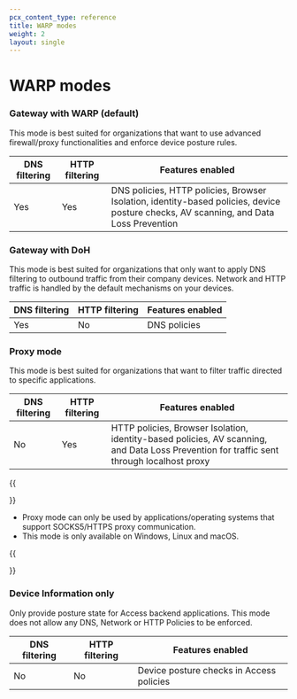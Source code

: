 ```yaml
---
pcx_content_type: reference
title: WARP modes
weight: 2
layout: single
---
```


# WARP modes

### Gateway with WARP (default)

This mode is best suited for organizations that want to use advanced firewall/proxy functionalities and enforce device posture rules.

| DNS filtering | HTTP filtering | Features enabled |
| ------------- | -------------- | ---------------- |
| Yes | Yes | DNS policies, HTTP policies, Browser Isolation, identity-based policies, device posture checks, AV scanning, and Data Loss Prevention |

### Gateway with DoH

This mode is best suited for organizations that only want to apply DNS filtering to outbound traffic from their company devices. Network and HTTP traffic is handled by the default mechanisms on your devices.

| DNS filtering | HTTP filtering | Features enabled |
| ------------- | -------------- | ---------------- |
| Yes | No | DNS policies |

### Proxy mode

This mode is best suited for organizations that want to filter traffic directed to specific applications.

| DNS filtering | HTTP filtering | Features enabled |
| ------------- | -------------- | ---------------- |
| No | Yes | HTTP policies, Browser Isolation, identity-based policies, AV scanning, and Data Loss Prevention for traffic sent through localhost proxy|

{{<Aside type="note">}}

 * Proxy mode can only be used by applications/operating systems that support SOCKS5/HTTPS proxy communication.
 * This mode is only available on Windows, Linux and macOS.

{{</Aside>}}

### Device Information only

Only provide posture state for Access backend applications. This mode does not allow any DNS, Network or HTTP Policies to be enforced.

| DNS filtering | HTTP filtering | Features enabled |
| ------------- | -------------- | ---------------- |
| No | No | Device posture checks in Access policies |

